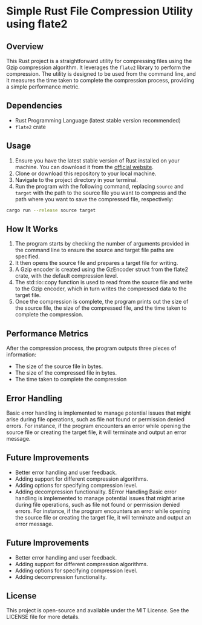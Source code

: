 # Simple Rust File Compression Utility using flate2

## Overview
This Rust project is a straightforward utility for compressing files using the Gzip compression algorithm. It leverages the `flate2` library to perform the compression. The utility is designed to be used from the command line, and it measures the time taken to complete the compression process, providing a simple performance metric.

## Dependencies
- Rust Programming Language (latest stable version recommended)
- `flate2` crate

## Usage
1. Ensure you have the latest stable version of Rust installed on your machine. You can download it from the [official website](https://www.rust-lang.org/).
2. Clone or download this repository to your local machine.
3. Navigate to the project directory in your terminal.
4. Run the program with the following command, replacing `source` and `target` with the path to the source file you want to compress and the path where you want to save the compressed file, respectively:
```bash
cargo run --release source target
```
## How It Works
1. The program starts by checking the number of arguments provided in the command line to ensure the source and target file paths are specified.
2. It then opens the source file and prepares a target file for writing.
3. A Gzip encoder is created using the GzEncoder struct from the flate2 crate, with the default compression level.
4. The std::io::copy function is used to read from the source file and write to the Gzip encoder, which in turn writes the compressed data to the target file.
5. Once the compression is complete, the program prints out the size of the source file, the size of the compressed file, and the time taken to complete the compression.

## Performance Metrics
After the compression process, the program outputs three pieces of information:

- The size of the source file in bytes.
- The size of the compressed file in bytes.
- The time taken to complete the compression

## Error Handling
Basic error handling is implemented to manage potential issues that might arise during file operations, such as file not found or permission denied errors. For instance, if the program encounters an error while opening the source file or creating the target file, it will terminate and output an error message.

## Future Improvements
- Better error handling and user feedback.
- Adding support for different compression algorithms.
- Adding options for specifying compression level.
- Adding decompression functionality.
$Error Handling
Basic error handling is implemented to manage potential issues that might arise during file operations, such as file not found or permission denied errors. For instance, if the program encounters an error while opening the source file or creating the target file, it will terminate and output an error message.

## Future Improvements
- Better error handling and user feedback.
- Adding support for different compression algorithms.
- Adding options for specifying compression level.
- Adding decompression functionality.

## License
This project is open-source and available under the MIT License. See the LICENSE file for more details.
